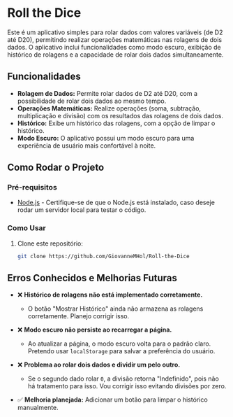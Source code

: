 # Roll the Dice

Este é um aplicativo simples para rolar dados com valores variáveis (de D2 até D20), permitindo realizar operações matemáticas nas rolagens de dois dados. O aplicativo inclui funcionalidades como modo escuro, exibição de histórico de rolagens e a capacidade de rolar dois dados simultaneamente.

## Funcionalidades

- **Rolagem de Dados:** Permite rolar dados de D2 até D20, com a possibilidade de rolar dois dados ao mesmo tempo.
- **Operações Matemáticas:** Realize operações (soma, subtração, multiplicação e divisão) com os resultados das rolagens de dois dados.
- **Histórico:** Exibe um histórico das rolagens, com a opção de limpar o histórico.
- **Modo Escuro:** O aplicativo possui um modo escuro para uma experiência de usuário mais confortável à noite.

## Como Rodar o Projeto

### Pré-requisitos

- [Node.js](https://nodejs.org/) - Certifique-se de que o Node.js está instalado, caso deseje rodar um servidor local para testar o código.

### Como Usar

1. Clone este repositório:
   ```bash
   git clone https://github.com/GiovanneMHol/Roll-the-Dice


## Erros Conhecidos e Melhorias Futuras

- ❌ **Histórico de rolagens não está implementado corretamente.**  
  - O botão "Mostrar Histórico" ainda não armazena as rolagens corretamente. Planejo corrigir isso.  

- ❌ **Modo escuro não persiste ao recarregar a página.**  
  - Ao atualizar a página, o modo escuro volta para o padrão claro. Pretendo usar `localStorage` para salvar a preferência do usuário.  

- ❌ **Problema ao rolar dois dados e dividir um pelo outro.**  
  - Se o segundo dado rolar `0`, a divisão retorna "Indefinido", pois não há tratamento para isso. Vou corrigir isso evitando divisões por zero.  

- ✅ **Melhoria planejada:** Adicionar um botão para limpar o histórico manualmente.  
